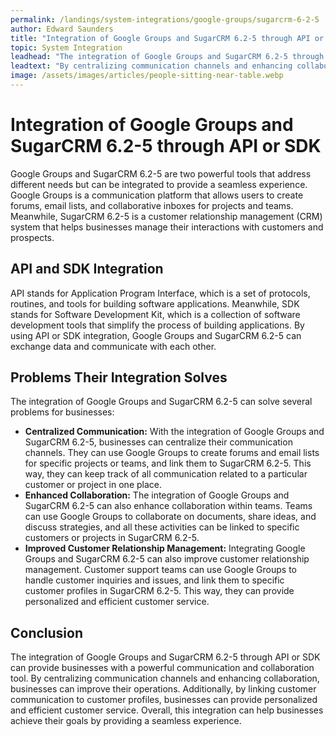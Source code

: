 ```yaml
---
permalink: /landings/system-integrations/google-groups/sugarcrm-6-2-5
author: Edward Saunders
title: "Integration of Google Groups and SugarCRM 6.2-5 through API or SDK"
topic: System Integration
leadhead: "The integration of Google Groups and SugarCRM 6.2-5 through API or SDK can provide businesses with a powerful communication and collaboration tool"
leadtext: "By centralizing communication channels and enhancing collaboration, businesses can improve their operations. Additionally, by linking customer communication to customer profiles, businesses can provide personalized and efficient customer service. Overall, this integration can help businesses achieve their goals by providing a seamless experience."
image: /assets/images/articles/people-sitting-near-table.webp
---
```

<div class="arttext">	<h1>Integration of Google Groups and SugarCRM 6.2-5 through API or SDK</h1>
	<p>Google Groups and SugarCRM 6.2-5 are two powerful tools that address different needs but can be integrated to provide a seamless experience. Google Groups is a communication platform that allows users to create forums, email lists, and collaborative inboxes for projects and teams. Meanwhile, SugarCRM 6.2-5 is a customer relationship management (CRM) system that helps businesses manage their interactions with customers and prospects.</p>
	<h2>API and SDK Integration</h2>
	<p>API stands for Application Program Interface, which is a set of protocols, routines, and tools for building software applications. Meanwhile, SDK stands for Software Development Kit, which is a collection of software development tools that simplify the process of building applications. By using API or SDK integration, Google Groups and SugarCRM 6.2-5 can exchange data and communicate with each other.</p>
	<h2>Problems Their Integration Solves</h2>
	<p>The integration of Google Groups and SugarCRM 6.2-5 can solve several problems for businesses:</p>
	<ul>
		<li><strong>Centralized Communication:</strong> With the integration of Google Groups and SugarCRM 6.2-5, businesses can centralize their communication channels. They can use Google Groups to create forums and email lists for specific projects or teams, and link them to SugarCRM 6.2-5. This way, they can keep track of all communication related to a particular customer or project in one place.</li>
		<li><strong>Enhanced Collaboration:</strong> The integration of Google Groups and SugarCRM 6.2-5 can also enhance collaboration within teams. Teams can use Google Groups to collaborate on documents, share ideas, and discuss strategies, and all these activities can be linked to specific customers or projects in SugarCRM 6.2-5.</li>
		<li><strong>Improved Customer Relationship Management:</strong> Integrating Google Groups and SugarCRM 6.2-5 can also improve customer relationship management. Customer support teams can use Google Groups to handle customer inquiries and issues, and link them to specific customer profiles in SugarCRM 6.2-5. This way, they can provide personalized and efficient customer service.</li>
	</ul>
	<h2>Conclusion</h2>
	<p>The integration of Google Groups and SugarCRM 6.2-5 through API or SDK can provide businesses with a powerful communication and collaboration tool. By centralizing communication channels and enhancing collaboration, businesses can improve their operations. Additionally, by linking customer communication to customer profiles, businesses can provide personalized and efficient customer service. Overall, this integration can help businesses achieve their goals by providing a seamless experience.</p>
</div>